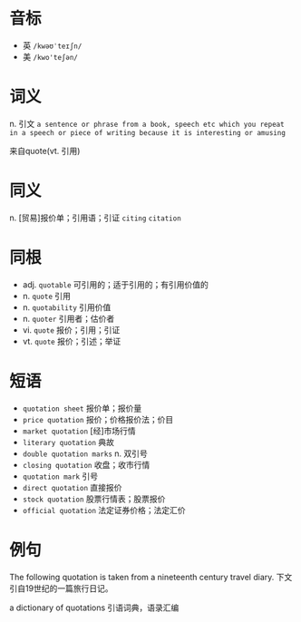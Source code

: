 # 音标

- 英 `/kwəʊˈteɪʃn/`
- 美 `/kwo'teʃən/`

# 词义

n. 引文
`a sentence or phrase from a book, speech etc which you repeat in a speech or piece of writing because it is interesting or amusing`



来自quote(vt. 引用)

# 同义

n. [贸易]报价单；引用语；引证
`citing` `citation`

# 同根

- adj. `quotable` 可引用的；适于引用的；有引用价值的
- n. `quote` 引用
- n. `quotability` 引用价值
- n. `quoter` 引用者；估价者
- vi. `quote` 报价；引用；引证
- vt. `quote` 报价；引述；举证

# 短语

- `quotation sheet` 报价单；报价量
- `price quotation` 报价；价格报价法；价目
- `market quotation` [经]市场行情
- `literary quotation` 典故
- `double quotation marks` n. 双引号
- `closing quotation` 收盘；收市行情
- `quotation mark` 引号
- `direct quotation` 直接报价
- `stock quotation` 股票行情表；股票报价
- `official quotation` 法定证券价格；法定汇价

# 例句

The following quotation is taken from a nineteenth century travel diary.
下文引自19世纪的一篇旅行日记。

a dictionary of quotations
引语词典，语录汇编


